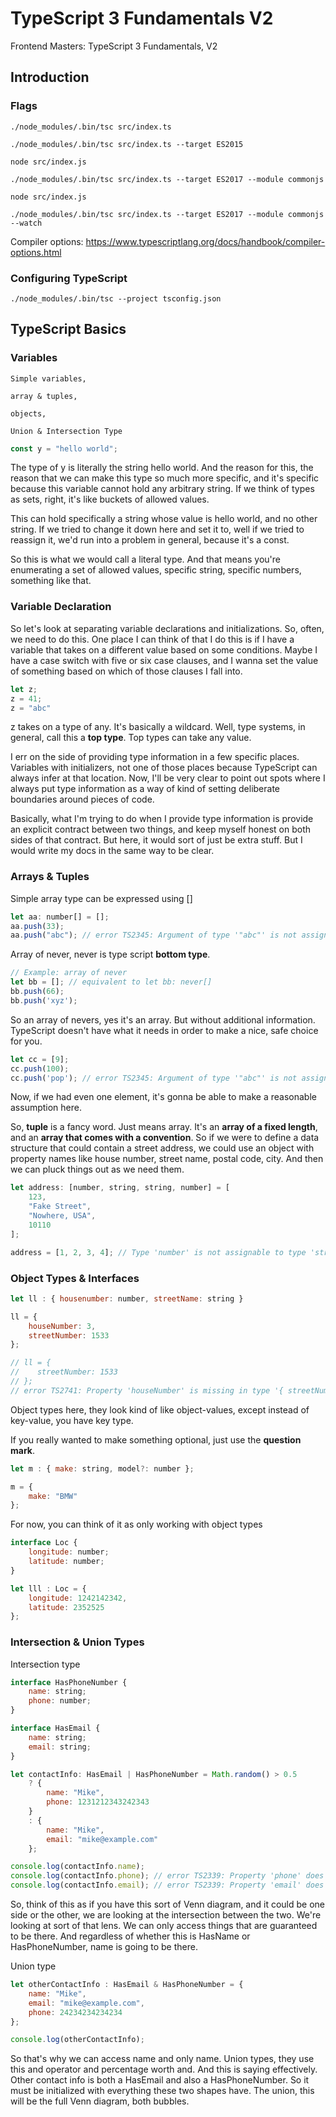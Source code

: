 # TypeScript 3 Fundamentals V2
Frontend Masters: TypeScript 3 Fundamentals, V2

## Introduction

### Flags

    ./node_modules/.bin/tsc src/index.ts
    
    ./node_modules/.bin/tsc src/index.ts --target ES2015
    
    node src/index.js
    
    ./node_modules/.bin/tsc src/index.ts --target ES2017 --module commonjs 
    
    node src/index.js
    
    ./node_modules/.bin/tsc src/index.ts --target ES2017 --module commonjs --watch
    
    
 Compiler options: https://www.typescriptlang.org/docs/handbook/compiler-options.html
 
 ### Configuring TypeScript
 
    ./node_modules/.bin/tsc --project tsconfig.json
    
## TypeScript Basics

### Variables
    Simple variables, 
    
    array & tuples, 
    
    objects, 
    
    Union & Intersection Type
    
```javascript
const y = "hello world";
```
The type of y is literally the string hello world. And the reason for this, the reason that we can make this type so much more specific, and it's specific because this variable cannot hold any arbitrary string. If we think of types as sets, right, it's like buckets of allowed values.

This can hold specifically a string whose value is hello world, and no other string. If we tried to change it down here and set it to, well if we tried to reassign it, we'd run into a problem in general, because it's a const.

So this is what we would call a literal type. And that means you're enumerating a set of allowed values, specific string, specific numbers, something like that.

### Variable Declaration

So let's look at separating variable declarations and initializations. So, often, we need to do this. One place I can think of that I do this is if I have a variable that takes on a different value based on some conditions. Maybe I have a case switch with five or six case clauses, and I wanna set the value of something based on which of those clauses I fall into.
```javascript
let z;
z = 41;
z = "abc"
```

z takes on a type of any. It's basically a wildcard. Well, type systems, in general, call this a **top type**. Top types can take any value.

I err on the side of providing type information in a few specific places. Variables with initializers, not one of those places because TypeScript can always infer at that location. Now, I'll be very clear to point out spots where I always put type information as a way of kind of setting deliberate boundaries around pieces of code.

Basically, what I'm trying to do when I provide type information is provide an explicit contract between two things, and keep myself honest on both sides of that contract. But here, it would sort of just be extra stuff. But I would write my docs in the same way to be clear.

### Arrays & Tuples
Simple array type can be expressed using []

```javascript
let aa: number[] = [];
aa.push(33);
aa.push("abc"); // error TS2345: Argument of type '"abc"' is not assignable to parameter of type 'number'.
```

Array of never, never is type script **bottom type**.

```javascript
// Example: array of never
let bb = []; // equivalent to let bb: never[]
bb.push(66);
bb.push('xyz');
```

So an array of nevers, yes it's an array. But without additional information. TypeScript doesn't have what it needs in order to make a nice, safe choice for you.

```javascript
let cc = [9];
cc.push(100);
cc.push('pop'); // error TS2345: Argument of type '"abc"' is not assignable to parameter of type 'number'.
```

Now, if we had even one element, it's gonna be able to make a reasonable assumption here.

So, **tuple** is a fancy word. Just means array. It's an **array of a fixed length**, and an **array that comes with a convention**. So if we were to define a data structure that could contain a street address, we could use an object with property names like house number, street name, postal code, city. And then we can pluck things out as we need them.

```javascript
let address: [number, string, string, number] = [
    123,
    "Fake Street",
    "Nowhere, USA",
    10110
];

address = [1, 2, 3, 4]; // Type 'number' is not assignable to type 'string'.
```

### Object Types & Interfaces
```javascript
let ll : { housenumber: number, streetName: string }

ll = {
    houseNumber: 3,
    streetNumber: 1533
};

// ll = {
//    streetNumber: 1533
// }; 
// error TS2741: Property 'houseNumber' is missing in type '{ streetNumber: number; }' but required in type '{ houseNumber: number; streetNumber: number; }'.
```
Object types here, they look kind of like object-values, except instead of key-value, you have key type.

If you really wanted to make something optional, just use the **question mark**.

```javascript
let m : { make: string, model?: number };

m = {
    make: "BMW"
};
```

For now, you can think of it as only working with object types

```javascript
interface Loc {
    longitude: number;
    latitude: number;
}

let lll : Loc = {
    longitude: 1242142342,
    latitude: 2352525
};
```

### Intersection & Union Types
Intersection type
```javascript
interface HasPhoneNumber {
    name: string;
    phone: number;
}

interface HasEmail {
    name: string;
    email: string;
}

let contactInfo: HasEmail | HasPhoneNumber = Math.random() > 0.5
    ? {
        name: "Mike",
        phone: 1231212343242343
    }
    : {
        name: "Mike",
        email: "mike@example.com"
    };

console.log(contactInfo.name);
console.log(contactInfo.phone); // error TS2339: Property 'phone' does not exist on type 'HasPhoneNumber | HasEmail'.
console.log(contactInfo.email); // error TS2339: Property 'email' does not exist on type 'HasPhoneNumber | HasEmail'.
```

So, think of this as if you have this sort of Venn diagram, and it could be one side or the other, we are looking at the intersection between the two. We're looking at sort of that lens. We can only access things that are guaranteed to be there. And regardless of whether this is HasName or HasPhoneNumber, name is going to be there.

Union type

```javascript
let otherContactInfo : HasEmail & HasPhoneNumber = {
    name: "Mike",
    email: "mike@example.com",
    phone: 24234234234234
};

console.log(otherContactInfo);
```

So that's why we can access name and only name. Union types, they use this and operator and percentage worth and. And this is saying effectively. Other contact info is both a HasEmail and also a HasPhoneNumber. So it must be initialized with everything these two shapes have. The union, this will be the full Venn diagram, both bubbles.